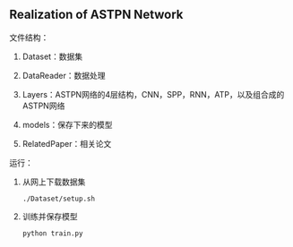 ## Realization of ASTPN Network

文件结构：

1. Dataset：数据集

2. DataReader：数据处理

3. Layers：ASTPN网络的4层结构，CNN，SPP，RNN，ATP，以及组合成的ASTPN网络

4. models：保存下来的模型

5. RelatedPaper：相关论文

运行：

1. 从网上下载数据集
   
   ```
   ./Dataset/setup.sh
   ```

2. 训练并保存模型
   
   ```
   python train.py
   ```
